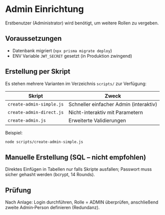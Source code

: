 # Admin Einrichtung

Erstbenutzer (Administrator) wird benötigt, um weitere Rollen zu vergeben.

## Voraussetzungen
- Datenbank migriert (`npx prisma migrate deploy`)
- ENV Variable `JWT_SECRET` gesetzt (in Produktion zwingend)

## Erstellung per Skript
Es stehen mehrere Varianten im Verzeichnis `scripts/` zur Verfügung:

| Skript | Zweck |
| ------ | ----- |
| `create-admin-simple.js` | Schneller einfacher Admin (interaktiv) |
| `create-admin-direct.js` | Nicht-interaktiv mit Parametern |
| `create-admin.js` | Erweiterte Validierungen |

Beispiel:
```bash
node scripts/create-admin-simple.js
```

## Manuelle Erstellung (SQL – nicht empfohlen)
Direktes Einfügen in Tabellen nur falls Skripte ausfallen; Passwort muss sicher gehasht werden (bcrypt, 14 Rounds).

## Prüfung
Nach Anlage: Login durchführen, Rolle = ADMIN überprüfen, anschließend zweite Admin‑Person definieren (Redundanz).

